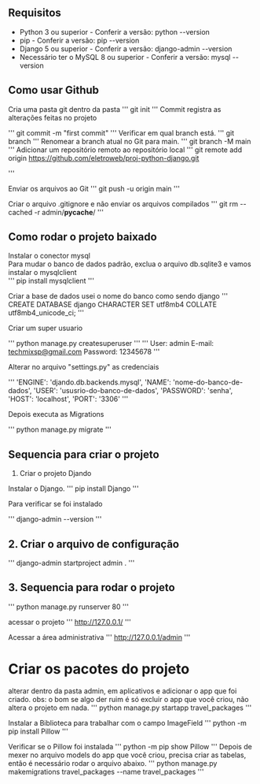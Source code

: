 ## Requisitos

- Python 3 ou superior - Conferir a versão: python --version
- pip - Conferir a versão: pip --version
- Django 5 ou superior - Conferir a versão: django-admin --version
- Necessário ter o MySQL 8 ou superior - Conferir a versão: mysql --version

## Como usar Github

Cria uma pasta git dentro da pasta
'''
git init
'''
Commit registra as alterações feitas no projeto

'''
git commit -m "first commit"
'''
Verificar em qual branch está.
'''
git branch
'''
Renomear a branch atual no Git para main.
'''
git branch -M main
'''
Adicionar um repositório remoto ao repositório local
'''
git remote add origin https://github.com/eletroweb/proj-python-django.git

'''

Enviar os arquivos ao Git
'''
git push -u origin main
'''

Criar o arquivo .gitignore e não enviar os arquivos compilados
'''
git rm --cached -r admin/**pycache**/
'''

## Como rodar o projeto baixado

Instalar o conector mysql<br>
Para mudar o banco de dados padrão, exclua o arquivo db.sqlite3 e vamos instalar o mysqlclient<br>
'''
pip install mysqlclient
'''

Criar a base de dados usei o nome do banco como sendo django
'''
CREATE DATABASE django CHARACTER SET utf8mb4 COLLATE utf8mb4_unicode_ci;
'''

Criar um super usuario

'''
python manage.py createsuperuser
'''
'''
User: admin
E-mail: techmixsp@gmail.com
Password: 12345678
'''

Alterar no arquivo "settings.py" as credenciais

'''
'ENGINE': 'djando.db.backends.mysql',
'NAME': 'nome-do-banco-de-dados',
'USER': 'ususrio-do-banco-de-dados',
'PASSWORD': 'senha',
'HOST': 'localhost',
'PORT': '3306'
'''

Depois executa as Migrations

'''
python manage.py migrate
'''

## Sequencia para criar o projeto

1. Criar o projeto Djando

Instalar o Django.
'''
pip install Django
'''

Para verificar se foi instalado

'''
django-admin --version
'''

## 2. Criar o arquivo de configuração

'''
django-admin startproject admin .
'''

## 3. Sequencia para rodar o projeto

'''
python manage.py runserver 80
'''

acessar o projeto
'''
http://127.0.0.1/
'''

Acessar a área administrativa
'''
http://127.0.0.1/admin
'''

# Criar os pacotes do projeto

alterar dentro da pasta admin, em aplicativos e adicionar o app que foi criado.
obs: o bom se algo der ruim é só excluir o app que você criou, não altera o projeto em nada.
'''
python manage.py startapp travel_packages
'''

Instalar a Biblioteca para trabalhar com o campo ImageField
'''
python -m pip install Pillow
'''

Verificar se o Pillow foi instalada
'''
python -m pip show Pillow
'''
Depois de mexer no arquivo models do app que você criou, precisa criar as tabelas, então é necessário rodar o arquivo abaixo.
'''
python manage.py makemigrations travel_packages --name travel_packages
'''

